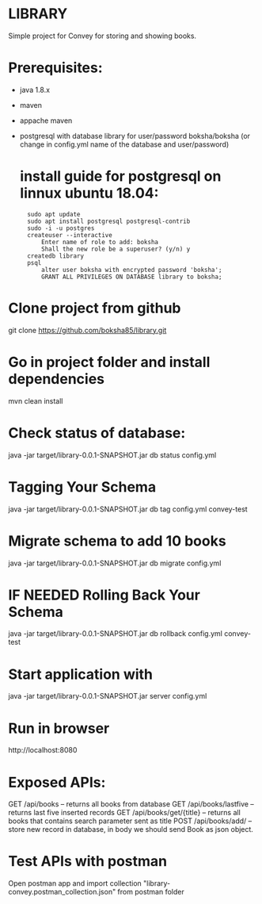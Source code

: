 # LIBRARY
Simple project for Convey for storing and showing books.


# Prerequisites:
- java 1.8.x
- maven
- appache maven
- postgresql with database library for user/password boksha/boksha (or change in config.yml name of the database and user/password)

	# install guide for  postgresql on linnux ubuntu 18.04:
		sudo apt update
		sudo apt install postgresql postgresql-contrib
		sudo -i -u postgres
		createuser --interactive
			Enter name of role to add: boksha
			Shall the new role be a superuser? (y/n) y
		createdb library
		psql
			alter user boksha with encrypted password 'boksha';
			GRANT ALL PRIVILEGES ON DATABASE library to boksha;

# Clone project from github
git clone https://github.com/boksha85/library.git

# Go in project folder and  install dependencies
mvn clean install

# Check status of database:
java -jar target/library-0.0.1-SNAPSHOT.jar db status config.yml 

# Tagging Your Schema
java -jar target/library-0.0.1-SNAPSHOT.jar db tag config.yml convey-test

# Migrate schema to add 10 books
java -jar target/library-0.0.1-SNAPSHOT.jar db migrate config.yml

# IF NEEDED Rolling Back Your Schema 
java -jar target/library-0.0.1-SNAPSHOT.jar db rollback config.yml  convey-test

# Start application with
java -jar target/library-0.0.1-SNAPSHOT.jar server config.yml

# Run in browser 
http://localhost:8080

# Exposed APIs:
GET  /api/books 			– returns all books from database
GET  /api/books/lastfive 	– returns last five inserted records
GET  /api/books/get/{title} – returns all books that contains search parameter sent as title
POST /api/books/add/		– store new record in database, in body we should send Book as json object.

# Test APIs with postman

Open postman app and import collection "library-convey.postman_collection.json" from postman folder
